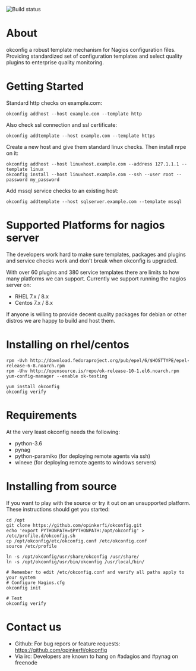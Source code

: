 ![Build status](https://github.com/opinkerfi/okconfig/actions/workflows/Python-CI.yml/badge.svg?branch=main)


About
=====

okconfig a robust template mechanism for Nagios configuration files. Providing
standardized set of configuration templates and select quality plugins 
to enterprise quality monitoring.


Getting Started
===============

Standard http checks on example.com:

    okconfig addhost --host example.com --template http

Also check ssl connection and ssl certificate:

    okconfig addtemplate --host example.com --template https

Create a new host and give them standard linux checks. Then install nrpe on it:

    okconfig addhost --host linuxhost.example.com --address 127.1.1.1 --template linux
    okconfig install --host linuxhost.example.com --ssh --user root --password my_password


Add mssql service checks to an existing host:

    okconfig addtemplate --host sqlserver.example.com --template mssql


Supported Platforms for nagios server
=====================================

The developers work hard to make sure templates, packages and plugins and
service checks work and don't break when okconfig is upgraded.

With over 60 plugins and 380 service templates there are limits to how many
platforms we can support. Currently we support running the nagios server on:

* RHEL 7.x / 8.x
* Centos 7.x / 8.x

If anyone is willing to provide decent quality packages for debian or
other distros we are happy to build and host them.

Installing on rhel/centos
===============================

    rpm -Uvh http://download.fedoraproject.org/pub/epel/6/$HOSTTYPE/epel-release-6-8.noarch.rpm
    rpm -Uhv http://opensource.is/repo/ok-release-10-1.el6.noarch.rpm
    yum-config-manager --enable ok-testing
    
    yum install okconfig
    okconfig verify

Requirements
============
At the very least okconfig needs the following:

* python-3.6
* pynag
* python-paramiko (for deploying remote agents via ssh)
* winexe (for deploying remote agents to windows servers)

Installing from source
======================

If you want to play with the source or try it out on an unsupported platform. These 
instructions should get you started:

    cd /opt
    git clone https://github.com/opinkerfi/okconfig.git
    echo 'export PYTHONPATH=$PYTHONPATH:/opt/okconfig' > /etc/profile.d/okconfig.sh
    cp /opt/okconfig/etc/okconfig.conf /etc/okconfig.conf
    source /etc/profile
    
    ln -s /opt/okconfig/usr/share/okconfig /usr/share/
    ln -s /opt/okconfig/usr/bin/okconfig /usr/local/bin/
    
    # Remember to edit /etc/okconfig.conf and verify all paths apply to your system
    # Configure Nagios.cfg
    okconfig init
    
    # Test
    okconfig verify


Contact us
==========

* Github: For bug repors or feature requests: https://github.com/opinkerfi/okconfig
* Via irc: Developers are known to hang on #adagios and #pynag on freenode
